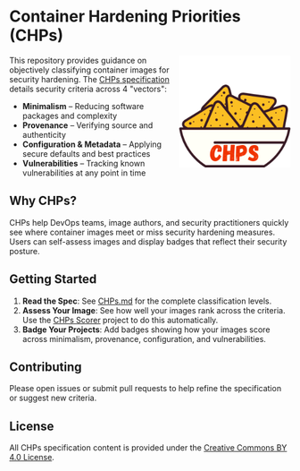# Container Hardening Priorities (CHPs)

<img align="right" width="200" src="https://github.com/chps-dev/chps/blob/main/img/chps-logo.png" alt="CHPs
logo - a bowl of tortilla chips">

This repository provides guidance on objectively classifying container images for security hardening. The [CHPs specification](./CHPs.md) details security criteria across 4 "vectors":

- **Minimalism** – Reducing software packages and complexity  
- **Provenance** – Verifying source and authenticity  
- **Configuration & Metadata** – Applying secure defaults and best practices  
- **Vulnerabilities** – Tracking known vulnerabilities at any point in time  

## Why CHPs?

CHPs help DevOps teams, image authors, and security practitioners quickly see where container images meet or miss security hardening measures. Users can self-assess images and display badges that reflect their security posture.

## Getting Started

1. **Read the Spec**: See [CHPs.md](./CHPs.md) for the complete classification levels.
2. **Assess Your Image**: See how well your images rank across the criteria. Use the [CHPs Scorer](https://github.com/chps-dev/chps-scorer) project to do this automatically. 
3. **Badge Your Projects**: Add badges showing how your images score across minimalism, provenance, configuration, and vulnerabilities.

## Contributing

Please open issues or submit pull requests to help refine the specification or suggest new criteria.

## License

All CHPs specification content is provided under the
[Creative Commons BY 4.0 License](./LICENSE).

